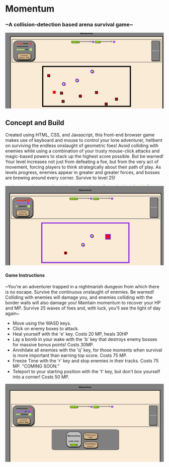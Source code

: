 <h1>Momentum</h1>
<h3>~A collision-detection based arena survival game~</h3>

![GameImage](/public/images/Momentum_Game_Shot.png)

<h2>Concept and Build</h2>
<p>Created using HTML, CSS, and Javascript, this front-end browser game makes use of keyboard and mouse to control your lone adventurer, hellbent on surviving the endless onslaught of geometric foes! Avoid colliding with enemies while using a combination of your trusty mouse-click attacks and magic-based powers to stack up the highest score possible. But be warned! Your level increases not just from defeating a foe, but from the very act of movement, forcing players to think strategically about their path of play. As levels progress, enemies appear in greater and greater forces, and bosses are brewing around every corner. Survive to level 25!</p>

![GameBossImage](/public/images/Momentum_Boss_Shot.png)

<h4>Game Instructions</h4>
<p>~You're an adventurer trapped in a nightmarish dungeon from which there is no escape. Survive the continuous
onslaught of enemies. Be warned! Colliding with enemies will damage you, and enemies colliding with the
border walls will also damage you! Maintain momentum to recover your HP and MP. Survive 25 waves of foes and, with luck, you'll see the light of day again~</p>
<ul>
<li>Move using the WASD keys.</li>
<li>Click on enemy boxes to attack.</li>
<li>Heal yourself with the 'e' key. Costs 20 MP, heals 30HP</li>
<li>Lay a bomb in your wake with the 'b' key that destroys enemy bosses for massive bonus points! Costs 30MP.</li>
<li>Annihilate all enemies with the 'q' key, for those moments when survival is more important than earning top score. Costs 75 MP.</li>
<li>Freeze Time with the 'r' key and stop enemies in their tracks. Costs 75 MP. "COMING SOON."</li>
<li>Teleport to your starting position with the 't' key, but don't box yourself into a corner! Costs 50 MP.</li>
</ul>

![GameImage](/public/images/Momentum_Game_Over_Shot.png)
